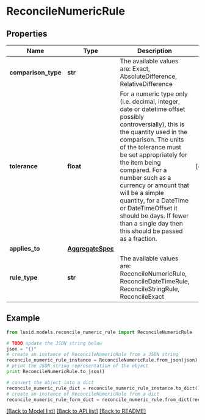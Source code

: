 # ReconcileNumericRule


## Properties
Name | Type | Description | Notes
------------ | ------------- | ------------- | -------------
**comparison_type** | **str** | The available values are: Exact, AbsoluteDifference, RelativeDifference | 
**tolerance** | **float** | For a numeric type only (i.e. decimal, integer, date or datetime offset possibly controversially), this is the quantity used in the comparison.  The units of the tolerance must be set appropriately for the item being compared.  For a number such as a currency or amount that will be a simple quantity, for a DateTime or DateTimeOffset it should be days. If fewer than a single day then this should be  passed as a fraction. | [optional] 
**applies_to** | [**AggregateSpec**](AggregateSpec.md) |  | 
**rule_type** | **str** | The available values are: ReconcileNumericRule, ReconcileDateTimeRule, ReconcileStringRule, ReconcileExact | 

## Example

```python
from lusid.models.reconcile_numeric_rule import ReconcileNumericRule

# TODO update the JSON string below
json = "{}"
# create an instance of ReconcileNumericRule from a JSON string
reconcile_numeric_rule_instance = ReconcileNumericRule.from_json(json)
# print the JSON string representation of the object
print ReconcileNumericRule.to_json()

# convert the object into a dict
reconcile_numeric_rule_dict = reconcile_numeric_rule_instance.to_dict()
# create an instance of ReconcileNumericRule from a dict
reconcile_numeric_rule_form_dict = reconcile_numeric_rule.from_dict(reconcile_numeric_rule_dict)
```
[[Back to Model list]](../README.md#documentation-for-models) [[Back to API list]](../README.md#documentation-for-api-endpoints) [[Back to README]](../README.md)


